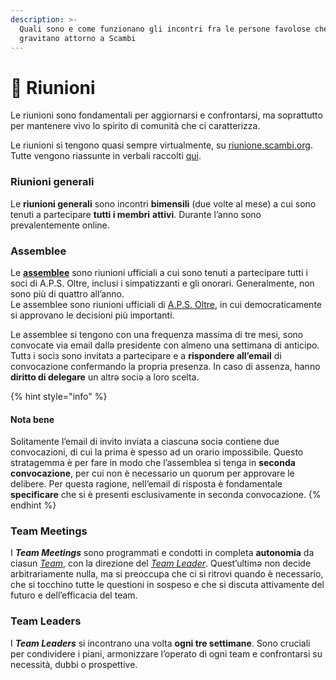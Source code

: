 ```yaml
---
description: >-
  Quali sono e come funzionano gli incontri fra le persone favolose che
  gravitano attorno a Scambi
---
```


# 💆 Riunioni

Le riunioni sono fondamentali per aggiornarsi e confrontarsi, ma soprattutto per mantenere vivo lo spirito di comunità che ci caratterizza.

Le riunioni si tengono quasi sempre virtualmente, su [riunione.scambi.org](https://riunione.scambi.org). Tutte vengono riassunte in verbali raccolti [qui](https://nuvola.scambi.org/f/1114).

### Riunioni generali

Le **riunioni generali** sono incontri **bimensili** (due volte al mese) a cui sono tenuti a partecipare **tutti i membri** **attivi**. Durante l’anno sono prevalentemente online.

### Assemblee

Le [**assemblee**](riunioni.md#assemblee) sono riunioni ufficiali a cui sono tenuti a partecipare tutti i soci di A.P.S. Oltre, inclusi i simpatizzanti e gli onorari. Generalmente, non sono più di quattro all’anno.\
Le assemblee sono riunioni ufficiali di [A.P.S. Oltre](../associazione/), in cui democraticamente si approvano le decisioni più importanti.&#x20;

Le assemblee si tengono con una frequenza massima di tre mesi, sono convocate via email dallə presidente con almeno una settimana di anticipo. Tuttз i sociз sono invitatз a partecipare e a **rispondere all’email** di convocazione confermando la propria presenza. In caso di assenza, hanno **diritto di delegare** un altrə sociə a loro scelta.

{% hint style="info" %}
#### Nota bene

Solitamente l’email di invito inviata a ciascunə sociə contiene due convocazioni, di cui la prima è spesso ad un orario impossibile. Questo stratagemma è per fare in modo che l’assemblea si tenga in **seconda convocazione**, per cui non è necessario un quorum per approvare le delibere. Per questa ragione, nell’email di risposta è fondamentale **specificare** che si è presenti esclusivamente in seconda convocazione.
{% endhint %}

### Team Meetings

I _**Team Meetings**_ sono programmati e condotti in completa **autonomia** da ciasun [_Team_](staff/teams.md), con la direzione del [_Team Leader_](staff/team-leaders.md). Quest’ultimə non decide arbitrariamente nulla, ma si preoccupa che ci si ritrovi quando è necessario, che si tocchino tutte le questioni in sospeso e che si discuta attivamente del futuro e dell’efficacia del team.

### Team Leaders

I _**Team Leaders**_ si incontrano una volta **ogni tre settimane**. Sono cruciali per condividere i piani, armonizzare l’operato di ogni team e confrontarsi su necessità, dubbi o prospettive.

